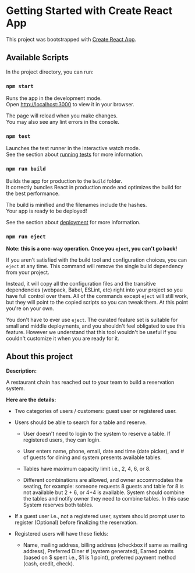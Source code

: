 # Getting Started with Create React App

This project was bootstrapped with [Create React App](https://github.com/facebook/create-react-app).

## Available Scripts

In the project directory, you can run:

### `npm start`

Runs the app in the development mode.\
Open [http://localhost:3000](http://localhost:3000) to view it in your browser.

The page will reload when you make changes.\
You may also see any lint errors in the console.

### `npm test`

Launches the test runner in the interactive watch mode.\
See the section about [running tests](https://facebook.github.io/create-react-app/docs/running-tests) for more information.

### `npm run build`

Builds the app for production to the `build` folder.\
It correctly bundles React in production mode and optimizes the build for the best performance.

The build is minified and the filenames include the hashes.\
Your app is ready to be deployed!

See the section about [deployment](https://facebook.github.io/create-react-app/docs/deployment) for more information.

### `npm run eject`

**Note: this is a one-way operation. Once you `eject`, you can't go back!**

If you aren't satisfied with the build tool and configuration choices, you can `eject` at any time. This command will remove the single build dependency from your project.

Instead, it will copy all the configuration files and the transitive dependencies (webpack, Babel, ESLint, etc) right into your project so you have full control over them. All of the commands except `eject` will still work, but they will point to the copied scripts so you can tweak them. At this point you're on your own.

You don't have to ever use `eject`. The curated feature set is suitable for small and middle deployments, and you shouldn't feel obligated to use this feature. However we understand that this tool wouldn't be useful if you couldn't customize it when you are ready for it.

## About this project

**Description:**

A restaurant chain has reached out to your team to build a reservation
system.

**Here are the details:**

-   Two categories of users / customers: guest user or registered user.

-   Users should be able to search for a table and reserve.

    -   User doesn't need to login to the system to reserve a table. If
        registered users, they can login.

    -   User enters name, phone, email, date and time (date picker), and
        \# of guests for dining and system presents available tables.

    -   Tables have maximum capacity limit i.e., 2, 4, 6, or 8.

    -   Different combinations are allowed, and owner accommodates the
        seating, for example: someone requests 8 guests and table for 8
        is not available but 2 + 6, or 4+4 is available. System should
        combine the tables and notify owner they need to combine tables.
        In this case System reserves both tables.

-   If a guest user i.e., not a registered user, system should prompt
    user to register (Optional) before finalizing the reservation.

-   Registered users will have these fields:

    -   Name, mailing address, billing address (checkbox if same as
        mailing address), Preferred Diner \# (system generated), Earned
        points (based on \$ spent i.e., \$1 is 1 point), preferred
        payment method (cash, credit, check).
